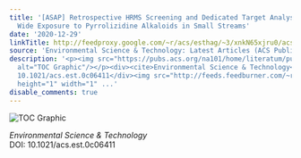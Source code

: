 ```yaml
---
title: '[ASAP] Retrospective HRMS Screening and Dedicated Target Analysis Reveal a
  Wide Exposure to Pyrrolizidine Alkaloids in Small Streams'
date: '2020-12-29'
linkTitle: http://feedproxy.google.com/~r/acs/esthag/~3/xnkN65xjru0/acs.est.0c06411
source: 'Environmental Science & Technology: Latest Articles (ACS Publications)'
description: '<p><img src="https://pubs.acs.org/na101/home/literatum/publisher/achs/journals/content/esthag/0/esthag.ahead-of-print/acs.est.0c06411/20201229/images/medium/es0c06411_0007.gif"
  alt="TOC Graphic"/></p><div><cite>Environmental Science & Technology</cite></div><div>DOI:
  10.1021/acs.est.0c06411</div><img src="http://feeds.feedburner.com/~r/acs/esthag/~4/xnkN65xjru0"
  height="1" width="1" ...'
disable_comments: true
---
```

<p><img src="https://pubs.acs.org/na101/home/literatum/publisher/achs/journals/content/esthag/0/esthag.ahead-of-print/acs.est.0c06411/20201229/images/medium/es0c06411_0007.gif" alt="TOC Graphic"/></p><div><cite>Environmental Science & Technology</cite></div><div>DOI: 10.1021/acs.est.0c06411</div><img src="http://feeds.feedburner.com/~r/acs/esthag/~4/xnkN65xjru0" height="1" width="1" ...
